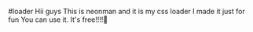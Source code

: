 #loader
Hii guys
This is neonman
and it is my css loader
I made it just for fun
You can use it.
It's free!!!!🙂
